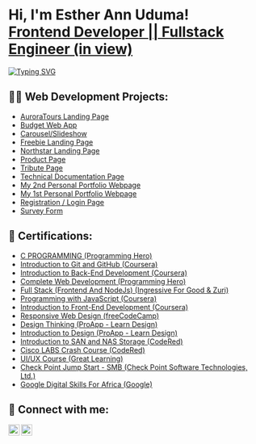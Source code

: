 <h1>Hi, I'm Esther Ann Uduma! <br/><a href="https://github.com/EstherUduma">Frontend Developer || Fullstack Engineer (in view)</a></h1>

<a href="https://git.io/typing-svg"><img src="https://readme-typing-svg.demolab.com?font=Fira+Code&size=22&pause=1000&color=0000FF&width=800&lines=  Esther+harnesses+the+power+of+future-forward+technology;With+a+vibrant+touch+of+femininity;Join+me+on+this+exciting+journey;as+we+shape+the+future+together!" alt="Typing SVG" /></a>

<h2>👨‍💻 Web Development Projects:</h2>

  - [AuroraTours Landing Page](https://github.com/EstherUduma/AuroraTours-Landing-Page)
  - [Budget Web App](https://github.com/EstherUduma/Budget-App)
  - [Carousel/Slideshow](https://github.com/EstherUduma/Introduction-to-Javascript-Week-6-and-7)
  - [Freebie Landing Page](https://github.com/EstherUduma/Freebie-landing-page-)
  - [Northstar Landing Page](https://github.com/EstherUduma/Northstar-landing-page)
  - [Product Page](https://github.com/EstherUduma/Product-Page)
  - [Tribute Page](https://github.com/EstherUduma/Tribute-Page)
  - [Technical Documentation Page](https://github.com/EstherUduma/Technical-Documentation-Page)
  - [My 2nd Personal Portfolio Webpage](https://github.com/EstherUduma/2nd-Personal-Portfolio-Webpage)
  - [My 1st Personal Portfolio Webpage](https://github.com/EstherUduma/1st-Personal-Portfolio-Webpage)
  - [Registration / Login Page](https://github.com/EstherUduma/Registration-Login-Form)
  - [Survey Form](https://github.com/EstherUduma/FreeCodeCampProject4)
  
 <h2>🏅 Certifications:</h2>

  - [C PROGRAMMING (Programming Hero)](https://app.programming-hero.com/certificates/PH21560)
  - [Introduction to Git and GitHub (Coursera)](https://www.coursera.org/account/accomplishments/certificate/TPJT98MVYBT3)
  - [Introduction to Back-End Development (Coursera)](https://www.coursera.org/account/accomplishments/certificate/5LL2YCRYLBBZ)
  - [Complete Web Development (Programming Hero)](https://app.programming-hero.com/certificates/PH18191)
  - [Full Stack (Frontend And NodeJs) (Ingressive For Good & Zuri)](https://w2pp.zuriboard.com/dashboard/certificate/369cce5d-e748-472c-a0df-5bd77a055b4e)
  - [Programming with JavaScript (Coursera)](https://www.coursera.org/account/accomplishments/certificate/4RB9ULN99ALA)
  - [Introduction to Front-End Development (Coursera)](https://www.coursera.org/account/accomplishments/certificate/UMQFVQ464SM2)
  - [Responsive Web Design (freeCodeCamp)](https://freecodecamp.org/certification/estherann/responsive-web-design)
  - [Design Thinking (ProApp - Learn Design)](https://proapp.design/certificate/JAS58QRH2AL09F1E81)
  - [Introduction to Design (ProApp - Learn Design)](https://proapp.design/certificate/JAS58QRKTVKZ7ESUFR)
  - [Introduction to SAN and NAS Storage (CodeRed)](https://codered.eccouncil.org/certificate/a5fe19a9-2900-4bdf-a061-a2a014e5c674)
  - [Cisco LABS Crash Course (CodeRed)](https://codered.eccouncil.org/certificate/20b60a6c-bafa-4056-bed9-d4366af218aa)
  - [UI/UX Course (Great Learning)](https://olympus1.mygreatlearning.com/course_certificate/BCOIGXRO)
  - [Check Point Jump Start - SMB (Check Point Software Technologies, Ltd.)](https://www.credly.com/badges/8c40d77f-d84e-4e48-9c9c-97729d83c4b9?source=linked_in_profile)
  - [Google Digital Skills For Africa (Google)](https://learndigital.withgoogle.com/link/1ar27gu2qdc)

<!--<h2> 🤔 I’m currently looking for a volunteer opportunity as a:</h2>
 - Frontend Developer <br/>
 - Junior Backend Developer <br/>
 Inorder to gain more practical experience.-->

<h2> 🤳 Connect with me:</h2>

[<img align="left" alt="EstherAnnUduma | Twitter" width="22px" src="https://cdn.jsdelivr.net/npm/simple-icons@v3/icons/twitter.svg" />][twitter]
[<img align="left" alt="JoshMadakor | LinkedIn" width="22px" src="https://cdn.jsdelivr.net/npm/simple-icons@v3/icons/linkedin.svg" />][linkedin]
<!--[<img align="left" alt="JoshMadakor | Instagram" width="22px" src="https://cdn.jsdelivr.net/npm/simple-icons@v3/icons/instagram.svg" />][instagram]-->

[twitter]: https://twitter.com/estherannuduma
[linkedin]: https://www.linkedin.com/in/esther-ann-uduma/

<!--

Here are some ideas to get you started:

- 🔭 I’m currently working on ...
- 🌱 I’m currently learning ...
- 👯 I’m looking to collaborate on ...
- 🤔 I’m looking for help with ...
- 💬 Ask me about ...
- 📫 How to reach me: ...
- 😄 Pronouns: ...
- ⚡ Fun fact: ...
-->
